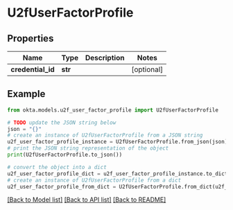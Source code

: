 # U2fUserFactorProfile


## Properties

Name | Type | Description | Notes
------------ | ------------- | ------------- | -------------
**credential_id** | **str** |  | [optional] 

## Example

```python
from okta.models.u2f_user_factor_profile import U2fUserFactorProfile

# TODO update the JSON string below
json = "{}"
# create an instance of U2fUserFactorProfile from a JSON string
u2f_user_factor_profile_instance = U2fUserFactorProfile.from_json(json)
# print the JSON string representation of the object
print(U2fUserFactorProfile.to_json())

# convert the object into a dict
u2f_user_factor_profile_dict = u2f_user_factor_profile_instance.to_dict()
# create an instance of U2fUserFactorProfile from a dict
u2f_user_factor_profile_from_dict = U2fUserFactorProfile.from_dict(u2f_user_factor_profile_dict)
```
[[Back to Model list]](../README.md#documentation-for-models) [[Back to API list]](../README.md#documentation-for-api-endpoints) [[Back to README]](../README.md)



